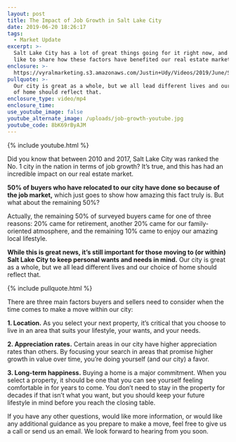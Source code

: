 ```yaml
---
layout: post
title: The Impact of Job Growth in Salt Lake City
date: 2019-06-20 18:26:17
tags:
  - Market Update
excerpt: >-
  Salt Lake City has a lot of great things going for it right now, and today I’d
  like to share how these factors have benefited our real estate market.
enclosure: >-
  https://vyralmarketing.s3.amazonaws.com/Justin+Udy/Videos/2019/June/Salt+Lake+City+Real+Estate+Agent-+The+Impact+of+Job+Growth+in+Salt+Lake+City.mp4
pullquote: >-
  Our city is great as a whole, but we all lead different lives and our choice
  of home should reflect that.
enclosure_type: video/mp4
enclosure_time:
use_youtube_image: false
youtube_alternate_image: /uploads/job-growth-youtube.jpg
youtube_code: 8bK69rByAJM
---
```


{% include youtube.html %}

Did you know that between 2010 and 2017, Salt Lake City was ranked the No. 1 city in the nation in terms of job growth? It’s true, and this has had an incredible impact on our real estate market.&nbsp;

**50% of buyers who have relocated to our city have done so because of the job market,** which just goes to show how amazing this fact truly is. But what about the remaining 50%?

Actually, the remaining 50% of surveyed buyers came for one of three reasons: 20% came for retirement, another 20% came for our family-oriented atmosphere, and the remaining 10% came to enjoy our amazing local lifestyle.&nbsp;

**While this is great news, it’s still important for those moving to (or within) Salt Lake City to keep personal wants and needs in mind.** Our city is great as a whole, but we all lead different lives and our choice of home should reflect that.

{% include pullquote.html %}

There are three main factors buyers and sellers need to consider when the time comes to make a move within our city:&nbsp;

**1\. Location.** As you select your next property, it’s critical that you choose to live in an area that suits your lifestyle, your wants, and your needs.

**2\. Appreciation rates.** Certain areas in our city have higher appreciation rates than others. By focusing your search in areas that promise higher growth in value over time, you’re doing yourself (and our city) a favor.&nbsp;

**3\. Long-term happiness.** Buying a home is a major commitment. When you select a property, it should be one that you can see yourself feeling comfortable in for years to come. You don’t need to stay in the property for decades if that isn’t what you want, but you should keep your future lifestyle in mind before you reach the closing table.&nbsp;

If you have any other questions, would like more information, or would like any additional guidance as you prepare to make a move, feel free to give us a call or send us an email. We look forward to hearing from you soon.